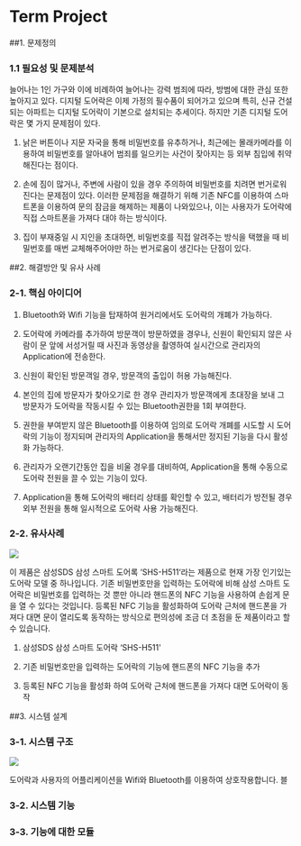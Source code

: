 
# Term Project

##1. 문제정의

### 1.1	필요성 및 문제분석

늘어나는 1인 가구와 이에 비례하여 늘어나는 강력 범죄에 따라, 방범에 대한 관심 또한 높아지고 있다. 디지털 도어락은 이제 가정의 필수품이 되어가고 있으며 특히, 신규 건설되는 아파트는 디지털 도어락이 기본으로 설치되는 추세이다. 하지만 기존 디지털 도어락은 몇 가지 문제점이 있다.

1) 낡은 버튼이나 지문 자국을 통해 비밀번호를 유추하거나, 최근에는 몰래카메라를 이용하여 비밀번호를 알아내어 범죄를 일으키는 사건이 잦아지는 등 외부 침입에 취약해진다는 점이다.

2) 손에 짐이 많거나, 주변에 사람이 있을 경우 주의하여 비밀번호를 치려면 번거로워진다는 문제점이 있다. 이러한 문제점을 해결하기 위해 기존 NFC를 이용하여 스마트폰을 이용하여 문의 잠금을 해제하는 제품이 나와있으나, 이는 사용자가 도어락에 직접 스마트폰을 가져다 대야 하는 방식이다.

3) 집이 부재중일 시 지인을 초대하면, 비밀번호를 직접 알려주는 방식을 택했을 때 비밀번호를 매번 교체해주어야만 하는 번거로움이 생긴다는 단점이 있다.


##2. 해결방안 및 유사 사례

### 2-1. 핵심 아이디어

1) Bluetooth와 Wifi 기능을 탑재하여 원거리에서도 도어락의 개폐가 가능하다.

2) 도어락에 카메라를 추가하여 방문객이 방문하였을 경우나, 신원이 확인되지 않은 사람이 문 앞에 서성거릴 때 사진과 동영상을 촬영하여 실시간으로 관리자의 Application에 전송한다.

3) 신원이 확인된 방문객일 경우, 방문객의 출입이 허용 가능해진다.

4) 본인의 집에 방문자가 찾아오기로 한 경우 관리자가 방문객에게 초대장을 보내 그 방문자가 도어락을 작동시킬 수 있는 Bluetooth권한을 1회 부여한다.

5) 권한을 부여받지 않은 Bluetooth를 이용하여 임의로 도어락 개폐를 시도할 시 도어락의 기능이 정지되며 관리자의 Application을 통해서만 정지된 기능을 다시 활성화 가능하다.

6) 관리자가 오랜기간동안 집을 비울 경우를 대비하여, Application을 통해 수동으로 도어락 전원을 끌 수 있는 기능이 있다.

7) Application을 통해 도어락의 배터리 상태를 확인할 수 있고, 배터리가 방전될 경우 외부 전원을 통해 일시적으로 도어락 사용 가능해진다.

### 2-2. 유사사례

![](http://www.samsungsds-nss.com/ko/solution/country/ddl/img/SHS-h511_001.jpg)

이 제품은 삼성SDS 삼성 스마트 도어록 ‘SHS-H511‘라는 제품으로 현재 가장 인기있는 도어락 모델 중 하나입니다. 기존 비밀번호만을 입력하는 도어락에 비해 삼성 스마트 도어락은 비밀번호를 입력하는 것 뿐만 아니라 핸드폰의 NFC 기능을 사용하여 손쉽게 문을 열 수 있다는 것입니다. 등록된 NFC 기능을 활성화하여 도어락 근처에 핸드폰을 가져다 대면 문이 열리도록 동작하는 방식으로 편의성에 조금 더 초점을 둔 제품이라고 할 수 있습니다.

1) 삼성SDS 삼성 스마트 도어락 ‘SHS-H511'

2) 기존 비밀번호만을 입력하는 도어락의 기능에 핸드폰의 NFC 기능을 추가

3) 등록된 NFC 기능을 활성화 하여 도어락 근처에 핸드폰을 가져다 대면 도어락이 동작


##3. 시스템 설계

### 3-1. 시스템 구조

![](https://lh3.googleusercontent.com/-6IghTG_ewgk/V1QJeQCv80I/AAAAAAAAAA0/RnNwYVdpsiAlPFQ1_eBkuW8yIYeSJwVEwCL0B/w953-h491-no/%25EA%25B5%25AC%25EC%25A1%25B0.png)

도어락과 사용자의 어플리케이션을 Wifi와 Bluetooth를 이용하여 상호작용합니다. 블

### 3-2. 시스템 기능

### 3-3. 기능에 대한 모듈
